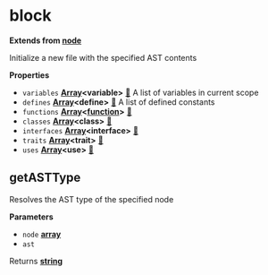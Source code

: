 <!-- Generated by documentation.js. Update this documentation by updating the source code. -->

# block

**Extends from [node](NODE.md)**

Initialize a new file with the specified AST contents

**Properties**

-   `variables` **[Array](https://developer.mozilla.org/en-US/docs/Web/JavaScript/Reference/Global_Objects/Array)&lt;variable>** [:link:](VARIABLE.md) A list of variables in current scope
-   `defines` **[Array](https://developer.mozilla.org/en-US/docs/Web/JavaScript/Reference/Global_Objects/Array)&lt;define>** [:link:](DEFINE.md) A list of defined constants
-   `functions` **[Array](https://developer.mozilla.org/en-US/docs/Web/JavaScript/Reference/Global_Objects/Array)&lt;[function](https://developer.mozilla.org/en-US/docs/Web/JavaScript/Reference/Statements/function)>** [:link:](FUNCTION.md)
-   `classes` **[Array](https://developer.mozilla.org/en-US/docs/Web/JavaScript/Reference/Global_Objects/Array)&lt;class>** [:link:](CLASS.md)
-   `interfaces` **[Array](https://developer.mozilla.org/en-US/docs/Web/JavaScript/Reference/Global_Objects/Array)&lt;interface>** [:link:](INTERFACE.md)
-   `traits` **[Array](https://developer.mozilla.org/en-US/docs/Web/JavaScript/Reference/Global_Objects/Array)&lt;trait>** [:link:](TRAIT.md)
-   `uses` **[Array](https://developer.mozilla.org/en-US/docs/Web/JavaScript/Reference/Global_Objects/Array)&lt;use>** [:link:](USE.md)

## getASTType

Resolves the AST type of the specified node

**Parameters**

-   `node` **[array](https://developer.mozilla.org/en-US/docs/Web/JavaScript/Reference/Global_Objects/Array)** 
-   `ast`  

Returns **[string](https://developer.mozilla.org/en-US/docs/Web/JavaScript/Reference/Global_Objects/String)** 
